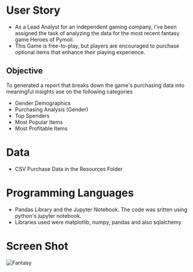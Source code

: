 # User Story 
* As a Lead Analyst for an independent gaming company, i've been assigned the task of analyzing the data for the most recent fantasy game Heroes of Pymoli.
* This Game is free-to-play, but players are encouraged to purchase optional items that enhance their playing experience.

## Objective
To generated a report that breaks down the game's purchasing data into meaningful insights ase on the following categories

* Gender Demographics
* Purchasing Analysis (Gender)
* Top Spenders
* Most Popular Items
* Most Profitable Items



# Data
* CSV Purchase Data in the Resources Folder

# Programming Languages

* Pandas Library and the Jupyter Notebook. The code was sritten using python's jupyter notebook.
* Libraries used were matplotlib, numpy, pandas and also sqlalchemy 

# Screen Shot

![Fantasy](https://user-images.githubusercontent.com/71161293/110712158-c4cdcd80-81ce-11eb-9b64-d6851507b4b1.png)







